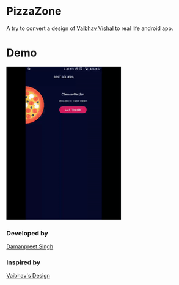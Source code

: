# PizzaZone
A try to convert a design of <a href="https://www.uplabs.com/vaibhavvishal">Vaibhav Vishal</a> to real life android app.

# Demo
<img src = "https://github.com/damanpreetsb/PizzaZone/blob/master/demo/pizzaZoneDemo.gif" alt="drawing" width="300"/>
<br>

### Developed by
<a href="https://github.com/damanpreetsb">Damanpreet Singh</a>

### Inspired by
<a href="https://www.uplabs.com/posts/pizza-ordering-interaction-design">Vaibhav's Design</a>

